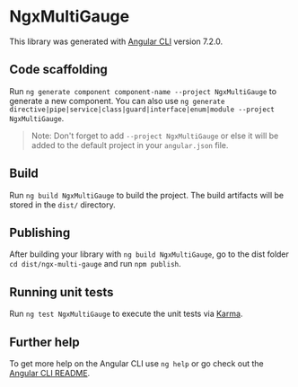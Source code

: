 # NgxMultiGauge

This library was generated with [Angular CLI](https://github.com/angular/angular-cli) version 7.2.0.

## Code scaffolding

Run `ng generate component component-name --project NgxMultiGauge` to generate a new component. You can also use `ng generate directive|pipe|service|class|guard|interface|enum|module --project NgxMultiGauge`.
> Note: Don't forget to add `--project NgxMultiGauge` or else it will be added to the default project in your `angular.json` file. 

## Build

Run `ng build NgxMultiGauge` to build the project. The build artifacts will be stored in the `dist/` directory.

## Publishing

After building your library with `ng build NgxMultiGauge`, go to the dist folder `cd dist/ngx-multi-gauge` and run `npm publish`.

## Running unit tests

Run `ng test NgxMultiGauge` to execute the unit tests via [Karma](https://karma-runner.github.io).

## Further help

To get more help on the Angular CLI use `ng help` or go check out the [Angular CLI README](https://github.com/angular/angular-cli/blob/master/README.md).
